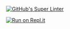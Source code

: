 [![GitHub's Super Linter](https://github.com/ICD20-Digital-Tech-Innovations-DaronM/Unit1-04-HTML-CSS/workflows/GitHub's%20Super%20Linter/badge.svg)](https://github.com/ICD20-Digital-Tech-Innovations-DaronM/Unit1-04-HTML-CSS/actions)


[![Run on Repl.it](https://repl.it/badge/github/ICD20-Digital-Tech-Innovations-DaronM/Unit1-04-HTML-CSS)](https://repl.it/github/ICD20-Digital-Tech-Innovations-DaronM/Unit1-04-HTML-CSS)